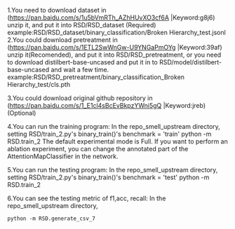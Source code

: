 1.You need to download dataset in (https://pan.baidu.com/s/1u5bVmRTh_AZhHUvXO3cf6A |Keyword:g8j6) unzip it, and put it into RSD/RSD_dataset (Required)
    example:RSD/RSD_dataset/binary_classification/Broken Hierarchy_test.jsonl
2.You could download pretreatment in (https://pan.baidu.com/s/1ETL2SwWnGw-U9YNGaPmOYg |Keyword:39af)  unzip it(Recomended), and put it into RSD/RSD_pretreatment, or you need to download distilbert-base-uncased and put it in to RSD/model/distilbert-base-uncased and wait a few time.
    example:RSD/RSD_pretreatment/binary_classification_Broken Hierarchy_test/cls.pth

3.You could download original github repository in (https://pan.baidu.com/s/1_E1cl4sBcEvBkpzYWni5gQ |Keyword:jreb)(Optional)

4.You can run the training program:  In the repo_smell_upstream directory, 
    setting RSD/train_2.py's binary_train()'s benchmark = 'train'
    python -m RSD.train_2
The default experimental mode is Full. If you want to perform an ablation experiment, you can change the annotated part of the AttentionMapClassifier in the network.

5.You can run the testing program:   In the repo_smell_upstream directory, 
    setting RSD/train_2.py's binary_train()'s benchmark = 'test'
    python -m RSD.train_2

6.You can see the testing metric of f1,acc, recall:   In the repo_smell_upstream directory, 
  
    python -m RSD.generate_csv_7
